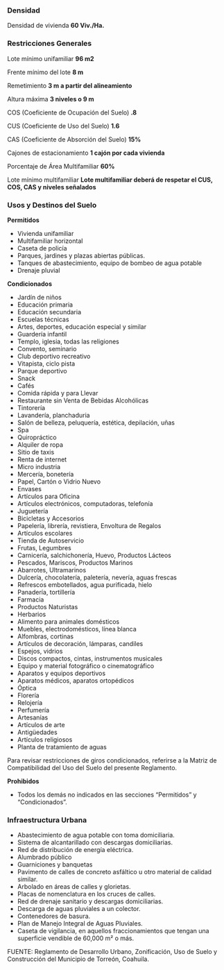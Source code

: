 ﻿
### Densidad

Densidad de vivienda
**60 Viv./Ha.**

### Restricciones Generales

Lote mínimo unifamiliar
**96 m2**

Frente mínimo del lote
**8 m**

Remetimiento
**3 m a partir del alineamiento**

Altura máxima
**3 niveles o 9 m**

COS (Coeficiente de Ocupación del Suelo)
**.8**

CUS (Coeficiente de Uso del Suelo)
**1.6**

CAS (Coeficiente de Absorción del Suelo)
**15%**

Cajones de estacionamiento
**1 cajón por cada vivienda**

Porcentaje de Área Multifamiliar
**60%**

Lote mínimo multifamiliar
**Lote multifamiliar deberá de respetar el CUS, COS, CAS y niveles señalados**

### Usos y Destinos del Suelo

**Permitidos**

* Vivienda unifamiliar
* Multifamiliar horizontal
* Caseta de policía
* Parques, jardines y plazas abiertas públicas.
* Tanques de abastecimiento, equipo de bombeo de agua potable
* Drenaje pluvial

**Condicionados**

* Jardín de niños
* Educación primaria
* Educación secundaria
* Escuelas técnicas
* Artes, deportes, educación especial y similar
* Guardería infantil
* Templo, iglesia, todas las religiones
* Convento, seminario
* Club deportivo recreativo
* Vitapista, ciclo pista
* Parque deportivo
* Snack
* Cafés
* Comida rápida y para Llevar
* Restaurante sin Venta de Bebidas Alcohólicas
* Tintorería
* Lavandería,  planchaduria
* Salón de belleza, peluquería, estética, depilación, uñas
* Spa
* Quiropráctico
* Alquiler de ropa
* Sitio de taxis
* Renta de internet
* Micro industria
* Mercería, bonetería
* Papel, Cartón o Vidrio Nuevo
* Envases
* Artículos para Oficina
* Artículos electrónicos, computadoras, telefonía
* Juguetería
* Bicicletas y Accesorios
* Papelería, librería, revistiera, Envoltura de Regalos
* Artículos escolares
* Tienda de Autoservicio
* Frutas, Legumbres
* Carnicería, salchichonería, Huevo, Productos Lácteos
* Pescados, Mariscos, Productos Marinos
* Abarrotes, Ultramarinos
* Dulcería, chocolatería, paletería, nevería, aguas frescas
* Refrescos embotellados, agua purificada, hielo
* Panadería, tortillería
* Farmacia
* Productos Naturistas
* Herbarios
* Alimento para animales domésticos
* Muebles, electrodomésticos, línea blanca
* Alfombras, cortinas
* Artículos de decoración, lámparas, candiles
* Espejos, vidrios
* Discos compactos, cintas, instrumentos musicales
* Equipo y material fotográfico o cinematográfico
* Aparatos y equipos deportivos
* Aparatos médicos, aparatos ortopédicos
* Óptica
* Florería
* Relojería
* Perfumería
* Artesanías
* Artículos de arte
* Antigüedades
* Artículos religiosos
* Planta de tratamiento de aguas

Para revisar restricciones de giros condicionados, referirse a la Matriz de Compatibilidad del Uso del Suelo del presente Reglamento.

**Prohibidos**

* Todos los demás no indicados en las secciones “Permitidos” y “Condicionados”.

### Infraestructura Urbana

* Abastecimiento de agua potable con toma domiciliaria.
* Sistema de alcantarillado con descargas domiciliarias.
* Red de distribución de energía eléctrica.
* Alumbrado público
* Guarniciones y banquetas
* Pavimento de calles de concreto asfáltico u otro material de calidad similar.
* Arbolado en áreas de calles y glorietas.
* Placas de nomenclatura en los cruces de calles.
* Red de drenaje sanitario y descargas domiciliarias.
* Descarga de aguas pluviales a un colector.
* Contenedores de basura.
* Plan de Manejo Integral de Aguas Pluviales.
* Caseta de vigilancia, en aquellos fraccionamientos que tengan una superficie vendible de 60,000 m² o más.

FUENTE: Reglamento de Desarrollo Urbano, Zonificación, Uso de Suelo y Construcción del Municipio de Torreón, Coahuila.
